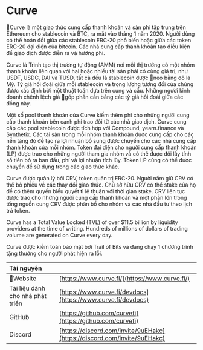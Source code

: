 # Curve

Curve là một giao thức cung cấp thanh khoản và sàn phi tập trung trên Ethereum cho stablecoin và BTC, ra mắt vào tháng 1 năm 2020. Người dùng có thể hoán đổi giữa các stablecoin ERC-20 phổ biến hoặc giữa các token ERC-20 đại diện của bitcoin. Các nhà cung cấp thanh khoản tạo điều kiện để giao dịch được diễn ra và hưởng phí.

Curve là Trình tạo thị trường tự động (AMM) nơi mỗi thị trường có một nhóm thanh khoản liên quan với hai hoặc nhiều tài sản phải có cùng giá trị, như USDT, USDC, DAI và TUSD, tất cả đều là stablecoin được neo bằng đô la Mỹ. Tỷ giá hối đoái giữa mỗi stablecoin và trọng lượng tương đối của chúng được xác định bởi một thuật toán dựa trên cung và cầu. Những người kinh doanh chênh lệch giá góp phần cân bằng các tỷ giá hối đoái giữa các đồng này.

Một số pool thanh khoản của Curve kiếm thêm phí cho những người cung cấp thanh khoản bên cạnh phí trao đổi từ các nhà giao dịch. Curve cung cấp các pool stablecoin được tích hợp với Compound, yearn.finance và Synthetix. Các tài sản trong mỗi nhóm thanh khoản được cung cấp cho các nền tảng đó để tạo ra lợi nhuận bổ sung được chuyển cho các nhà cung cấp thanh khoản của mỗi nhóm. Token đại diện cho người cung cấp thanh khoản (LP) được trao cho những người tham gia nhóm và có thể được đổi lấy tính số tiền bỏ ra ban đầu, phí và lợi nhuận tích lũy. Token LP cũng có thể được chuyển để sử dụng trong các giao thức khác.

Curve được quản lý bởi CRV, token quản trị ERC-20. Người nắm giữ CRV có thể bỏ phiếu về các thay đổi giao thức. Chủ sở hữu CRV có thể stake của họ để có thêm quyền biểu quyết tỉ lệ thuận với thời gian stake. CRV liên tục được trao cho những người cung cấp thanh khoản và một phần lớn trong tổng nguồn cung CRV được phân bổ cho nhóm và các nhà đầu tư theo lịch trả token.

Curve has a Total Value Locked \(TVL\) of over $11.5 billion by liquidity providers at the time of writing. Hundreds of millions of dollars of trading volume are generated on Curve every day.

Curve được kiểm toán bảo mật bởi Trail of Bits và đang chạy 1 chương trình tặng thưởng cho người phát hiện ra lỗi.

| Tài nguyên                       |                                                                          |
|:-------------------------------- |:------------------------------------------------------------------------ |
| Website                         | [https://www.curve.fi/](https://www.curve.fi/)                           |
| Tài liệu dành cho nhà phát triển | [https://www.curve.fi/devdocs](https://www.curve.fi/devdocs)             |
| GitHub                           | [https://github.com/curvefi](https://github.com/curvefi)                 |
| Discord                          | [https://discord.com/invite/9uEHakc](https://discord.com/invite/9uEHakc) |


